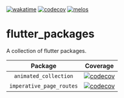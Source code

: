 [![wakatime](https://wakatime.com/badge/github/ValentinVignal/flutter_packages.svg)](https://wakatime.com/badge/github/ValentinVignal/flutter_packages)
[![codecov](https://codecov.io/gh/ValentinVignal/flutter_packages/graph/badge.svg?token=RHOGQ3VEW2)](https://codecov.io/gh/ValentinVignal/flutter_packages)
[![melos](https://img.shields.io/badge/maintained%20with-melos-f700ff.svg)](https://github.com/invertase/melos)

# flutter_packages

A collection of flutter packages.

|         Package          |                                                                                                                      Coverage                                                                                                                       |
| :----------------------: | :-------------------------------------------------------------------------------------------------------------------------------------------------------------------------------------------------------------------------------------------------: |
|  `animated_collection`   |    [![codecov](https://codecov.io/gh/ValentinVignal/flutter_packages/branch/main/graph/badge.svg?flag=animated_collection&token=RHOGQ3VEW2)](https://app.codecov.io/gh/ValentinVignal/flutter_packages/tree/main/packages%2Fanimated_collection)    |
| `imperative_page_routes` | [![codecov](https://codecov.io/gh/ValentinVignal/flutter_packages/branch/main/graph/badge.svg?flag=imperative_page_routes&token=RHOGQ3VEW2)](https://app.codecov.io/gh/ValentinVignal/flutter_packages/tree/main/packages%2Fimperative_page_routes) |
